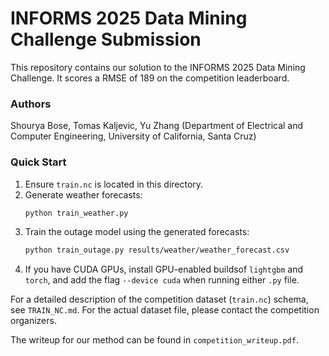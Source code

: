 # INFORMS 2025 Data Mining Challenge Submission

This repository contains our solution to the INFORMS 2025 Data Mining Challenge. It scores a RMSE of 189 on the competition leaderboard.

### Authors
Shourya Bose, Tomas Kaljevic, Yu Zhang (Department of Electrical and Computer Engineering, University of California, Santa Cruz)

### Quick Start
1. Ensure `train.nc` is located in this directory.
2. Generate weather forecasts:
   ```bash
   python train_weather.py
   ```
3. Train the outage model using the generated forecasts:
   ```bash
   python train_outage.py results/weather/weather_forecast.csv
   ```
4. If you have CUDA GPUs, install GPU-enabled buildsof  `lightgbm` and `torch`, and add the flag `--device cuda` when running either `.py` file.

For a detailed description of the competition dataset (`train.nc`) schema, see `TRAIN_NC.md`. For the actual dataset file, please contact the competition organizers.

The writeup for our method can be found in `competition_writeup.pdf`.
